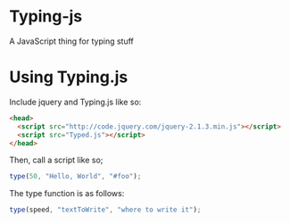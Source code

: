 # Typing-js
A JavaScript thing for typing stuff

# Using Typing.js

Include jquery and Typing.js like so:
```html
<head>
  <script src="http://code.jquery.com/jquery-2.1.3.min.js"></script>
  <script src="Typed.js"></script>
</head>
```

Then, call a script like so;

```javascript
type(50, "Hello, World", "#foo");
```

The type function is as follows:
```javascript
type(speed, "textToWrite", "where to write it");
```
